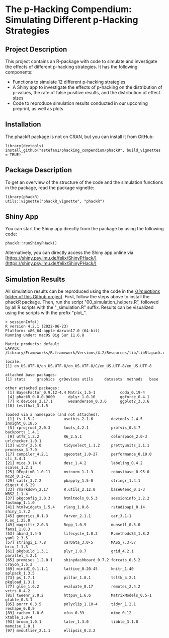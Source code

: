 # The p-Hacking Compendium: Simulating Different p-Hacking Strategies

## Project Description
This project contains an R-package with code to simulate and investigate the effects of different p-hacking strategies. It has the following components:
* Functions to simulate 12 different p-hacking strategies
* A Shiny app to investigate the effects of p-hacking on the distribution of p-values, the rate of false positive results, and the distribution of effect sizes
* Code to reproduce simulation results conducted in our upcoming preprint, as well as plots

## Installation
The phackR package is not on CRAN, but you can install it from GitHub:

```
library(devtools)
install_github("astefan1/phacking_compendium/phackR", build_vignettes = TRUE)
```

## Package Description
To get an overview of the structure of the code and the simulation functions in the package, read the package vignette:

```
library(phackR)
utils::vignette("phackR_vignette", "phackR")
```

## Shiny App
You can start the Shiny app directly from the package by using the following code:

```
phackR::runShinyPHack()
```

Alternatively, you can directly access the Shiny app online via [https://shiny.psy.lmu.de/felix/ShinyPHack/](https://shiny.psy.lmu.de/felix/ShinyPHack/)

## Simulation Results
All simulation results can be reproduced using the code in the [_/simulations_ folder of this Github project](https://github.com/astefan1/phacking_compendium/tree/master/simulations). First, follow the steps above to install the phackR package. Then, run the script "00_simulation_helpers.R", followed by all R scripts with the "\_simulation.R" suffix. Results can be visualized using the scripts with the prefix "plot\_". 


```
> sessionInfo()
R version 4.2.1 (2022-06-23)
Platform: x86_64-apple-darwin17.0 (64-bit)
Running under: macOS Big Sur 11.6.8

Matrix products: default
LAPACK: /Library/Frameworks/R.framework/Versions/4.2/Resources/lib/libRlapack.dylib

locale:
[1] en_US.UTF-8/en_US.UTF-8/en_US.UTF-8/C/en_US.UTF-8/en_US.UTF-8

attached base packages:
[1] stats     graphics  grDevices utils     datasets  methods   base     

other attached packages:
 [1] BayesFactor_0.9.12-4.4 Matrix_1.5-1           coda_0.19-4           
 [4] phackR_0.0.0.9000      dplyr_1.0.10           ggforce_0.4.1         
 [7] R.devices_2.17.1       wesanderson_0.3.6      ggplot2_3.3.6         
[10] testthat_3.1.5        

loaded via a namespace (and not attached):
 [1] fs_1.5.2             usethis_2.1.6        devtools_2.4.5       insight_0.18.6      
 [5] rprojroot_2.0.3      tools_4.2.1          profvis_0.3.7        backports_1.4.1     
 [9] utf8_1.2.2           R6_2.5.1             colorspace_2.0-3     urlchecker_1.0.1    
[13] withr_2.5.0          tidyselect_1.1.2     prettyunits_1.1.1    processx_3.7.0      
[17] compiler_4.2.1       sgeostat_1.0-27      performance_0.10.0   cli_3.4.1           
[21] mice_3.14.0          desc_1.4.2           labeling_0.4.2       scales_1.2.1        
[25] DEoptimR_1.0-11      mvtnorm_1.1-3        robustbase_0.95-0    mc2d_0.1-21         
[29] callr_3.7.2          pbapply_1.5-0        stringr_1.4.1        digest_0.6.29       
[33] rmarkdown_2.17       R.utils_2.12.0       base64enc_0.1-3      WRS2_1.1-4          
[37] pkgconfig_2.0.3      htmltools_0.5.3      sessioninfo_1.2.2    fastmap_1.1.0       
[41] htmlwidgets_1.5.4    rlang_1.0.6          rstudioapi_0.14      shiny_1.7.2         
[45] generics_0.1.3       farver_2.1.1         car_3.1-1            R.oo_1.25.0         
[49] magrittr_2.0.3       Rcpp_1.0.9           munsell_0.5.0        fansi_1.0.3         
[53] abind_1.4-5          lifecycle_1.0.3      R.methodsS3_1.8.2    yaml_2.3.5          
[57] stringi_1.7.8        carData_3.0-5        MASS_7.3-57          brio_1.1.3          
[61] pkgbuild_1.3.1       plyr_1.8.7           grid_4.2.1           parallel_4.2.1      
[65] promises_1.2.0.1     shinydashboard_0.7.2 forcats_0.5.2        crayon_1.5.2        
[69] miniUI_0.1.1.1       lattice_0.20-45      knitr_1.40           aplpack_1.3.5       
[73] ps_1.7.1             pillar_1.8.1         tcltk_4.2.1          pkgload_1.3.1       
[77] glue_1.6.2           evaluate_0.17        remotes_2.4.2        vctrs_0.4.2         
[81] tweenr_2.0.2         httpuv_1.6.6         MatrixModels_0.5-1   gtable_0.3.1        
[85] purrr_0.3.5          polyclip_1.10-4      tidyr_1.2.1          reshape_0.8.9       
[89] cachem_1.0.6         xfun_0.33            mime_0.12            xtable_1.8-4        
[93] broom_1.0.1          later_1.3.0          tibble_3.1.8         memoise_2.0.1       
[97] mvoutlier_2.1.1      ellipsis_0.3.2 
```


